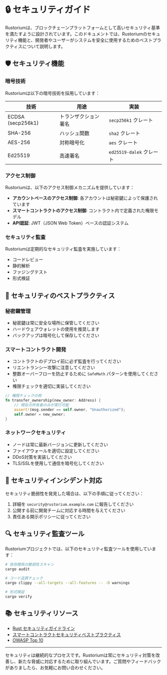 # 🔒 セキュリティガイド

Rustoriumは、ブロックチェーンプラットフォームとして高いセキュリティ基準を満たすように設計されています。このドキュメントでは、Rustoriumのセキュリティ機能と、開発者やユーザーがシステムを安全に使用するためのベストプラクティスについて説明します。

## 🛡️ セキュリティ機能

### 暗号技術

Rustoriumは以下の暗号技術を採用しています：

| 技術 | 用途 | 実装 |
|------|------|------|
| ECDSA (secp256k1) | トランザクション署名 | `secp256k1` クレート |
| SHA-256 | ハッシュ関数 | `sha2` クレート |
| AES-256 | 対称暗号化 | `aes` クレート |
| Ed25519 | 高速署名 | `ed25519-dalek` クレート |

### アクセス制御

Rustoriumは、以下のアクセス制御メカニズムを提供しています：

- **アカウントベースのアクセス制御**: 各アカウントは秘密鍵によって保護されています
- **スマートコントラクトのアクセス制御**: コントラクト内で定義された権限モデル
- **API認証**: JWT（JSON Web Token）ベースの認証システム

### セキュリティ監査

Rustoriumは定期的なセキュリティ監査を実施しています：

- コードレビュー
- 静的解析
- ファジングテスト
- 形式検証

## 🔐 セキュリティのベストプラクティス

### 秘密鍵管理

- 秘密鍵は常に安全な場所に保管してください
- ハードウェアウォレットの使用を推奨します
- バックアップは暗号化して保存してください

### スマートコントラクト開発

- コントラクトのデプロイ前に必ず監査を行ってください
- リエントランシー攻撃に注意してください
- 整数オーバーフローを防止するために `SafeMath` パターンを使用してください
- 権限チェックを適切に実装してください

```rust
// 権限チェックの例
fn transfer_ownership(new_owner: Address) {
    // 現在の所有者のみが実行可能
    assert!(msg.sender == self.owner, "Unauthorized");
    self.owner = new_owner;
}
```

### ネットワークセキュリティ

- ノードは常に最新バージョンに更新してください
- ファイアウォールを適切に設定してください
- DDoS対策を実装してください
- TLS/SSLを使用して通信を暗号化してください

## 🚨 セキュリティインシデント対応

セキュリティ脆弱性を発見した場合は、以下の手順に従ってください：

1. 詳細を `security@rustorium.example.com` に報告してください
2. 公開する前に開発チームに対応する時間を与えてください
3. 責任ある開示ポリシーに従ってください

## 🔍 セキュリティ監査ツール

Rustoriumプロジェクトでは、以下のセキュリティ監査ツールを使用しています：

```bash
# 依存関係の脆弱性スキャン
cargo audit

# コード品質チェック
cargo clippy --all-targets --all-features -- -D warnings

# 形式検証
cargo verify
```

## 📚 セキュリティリソース

- [Rust セキュリティガイドライン](https://www.rust-lang.org/policies/security)
- [スマートコントラクトセキュリティベストプラクティス](https://consensys.github.io/smart-contract-best-practices/)
- [OWASP Top 10](https://owasp.org/www-project-top-ten/)

---

セキュリティは継続的なプロセスです。Rustoriumは常にセキュリティ対策を改善し、新たな脅威に対応するために取り組んでいます。ご質問やフィードバックがありましたら、お気軽にお問い合わせください。